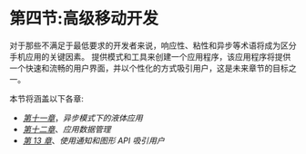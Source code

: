 # 第四节:高级移动开发

对于那些不满足于最低要求的开发者来说，响应性、粘性和异步等术语将成为区分手机应用的关键因素。 提供模式和工具来创建一个应用程序，该应用程序将提供一个快速和流畅的用户界面，并以个性化的方式吸引用户，这是未来章节的目标之一。

本节将涵盖以下各章:

*   [*第十一章*](11.html#_idTextAnchor403)，*异步模式下的液体应用*
*   [*第十二章*](12.html#_idTextAnchor425)、*应用数据管理*
*   [*第 13 章*](13.html#_idTextAnchor437)、*使用通知和图形 API 吸引用户*